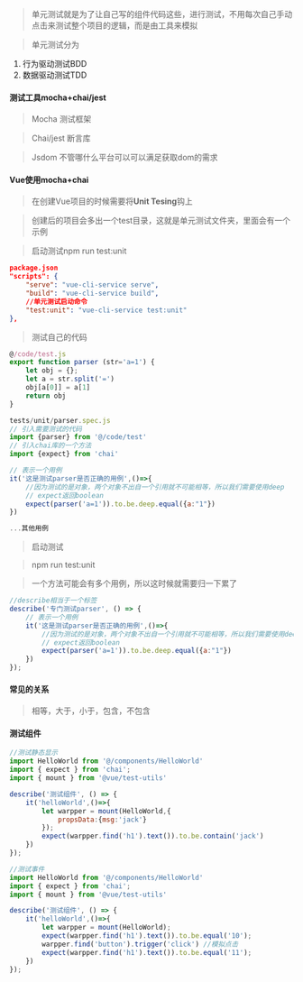 > 单元测试就是为了让自己写的组件代码这些，进行测试，不用每次自己手动点击来测试整个项目的逻辑，而是由工具来模拟

> 单元测试分为

1. 行为驱动测试BDD
2. 数据驱动测试TDD

#### 测试工具mocha+chai/jest

> Mocha 测试框架

> Chai/jest 断言库

> Jsdom 不管哪什么平台可以可以满足获取dom的需求

#### Vue使用mocha+chai

> 在创建Vue项目的时候需要将**Unit Tesing**钩上

> 创建后的项目会多出一个test目录，这就是单元测试文件夹，里面会有一个示例

> 启动测试npm run test:unit

```json
package.json
"scripts": {
    "serve": "vue-cli-service serve",
    "build": "vue-cli-service build",
  	//单元测试启动命令
    "test:unit": "vue-cli-service test:unit"
},
```

> 测试自己的代码

```js
@/code/test.js
export function parser (str='a=1') {
    let obj = {};
    let a = str.split('=')
    obj[a[0]] = a[1]
    return obj
}
```

```js
tests/unit/parser.spec.js
// 引入需要测试的代码
import {parser} from '@/code/test'
// 引入chai库的一个方法
import {expect} from 'chai'

// 表示一个用例
it('这是测试parser是否正确的用例',()=>{
    //因为测试的是对象，两个对象不出自一个引用就不可能相等，所以我们需要使用deep
    // expect返回boolean
    expect(parser('a=1')).to.be.deep.equal({a:"1"})
})

...其他用例
```

> 启动测试

> npm run test:unit

> 一个方法可能会有多个用例，所以这时候就需要归一下累了

```js
//describe相当于一个标签
describe('专门测试parser', () => {
    // 表示一个用例
    it('这是测试parser是否正确的用例',()=>{
        //因为测试的是对象，两个对象不出自一个引用就不可能相等，所以我们需要使用deep
        // expect返回boolean
        expect(parser('a=1')).to.be.deep.equal({a:"1"})
    })
});
```



#### 常见的关系

> 相等，大于，小于，包含，不包含

#### 测试组件

```js
//测试静态显示
import HelloWorld from '@/components/HelloWorld'
import { expect } from 'chai';
import { mount } from '@vue/test-utils'

describe('测试组件', () => {
    it('helloWorld',()=>{
        let warpper = mount(HelloWorld,{
            propsData:{msg:'jack'}
        });
        expect(warpper.find('h1').text()).to.be.contain('jack')
    })
});
```

```js
//测试事件
import HelloWorld from '@/components/HelloWorld'
import { expect } from 'chai';
import { mount } from '@vue/test-utils'

describe('测试组件', () => {
    it('helloWorld',()=>{
        let warpper = mount(HelloWorld);
        expect(warpper.find('h1').text()).to.be.equal('10');	
        warpper.find('button').trigger('click') //模拟点击
        expect(warpper.find('h1').text()).to.be.equal('11');
    })
});
```

